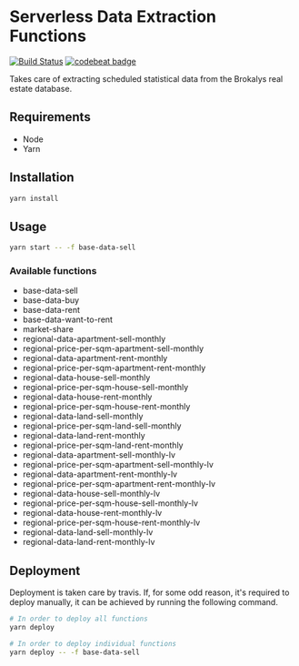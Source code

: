 # Serverless Data Extraction Functions

[![Build Status](https://travis-ci.org/brokalys/sls-data-extraction.svg?branch=master)](https://travis-ci.org/brokalys/sls-data-extraction)
[![codebeat badge](https://codebeat.co/badges/d08012a9-e6bb-4b70-8113-37f4a31b6f6d)](https://codebeat.co/projects/github-com-brokalys-sls-data-extraction-master)

Takes care of extracting scheduled statistical data from the Brokalys real estate database.

## Requirements
- Node
- Yarn

## Installation
```sh
yarn install
```

## Usage
```sh
yarn start -- -f base-data-sell
```

### Available functions
- base-data-sell
- base-data-buy
- base-data-rent
- base-data-want-to-rent
- market-share
- regional-data-apartment-sell-monthly
- regional-price-per-sqm-apartment-sell-monthly
- regional-data-apartment-rent-monthly
- regional-price-per-sqm-apartment-rent-monthly
- regional-data-house-sell-monthly
- regional-price-per-sqm-house-sell-monthly
- regional-data-house-rent-monthly
- regional-price-per-sqm-house-rent-monthly
- regional-data-land-sell-monthly
- regional-price-per-sqm-land-sell-monthly
- regional-data-land-rent-monthly
- regional-price-per-sqm-land-rent-monthly
- regional-data-apartment-sell-monthly-lv
- regional-price-per-sqm-apartment-sell-monthly-lv
- regional-data-apartment-rent-monthly-lv
- regional-price-per-sqm-apartment-rent-monthly-lv
- regional-data-house-sell-monthly-lv
- regional-price-per-sqm-house-sell-monthly-lv
- regional-data-house-rent-monthly-lv
- regional-price-per-sqm-house-rent-monthly-lv
- regional-data-land-sell-monthly-lv
- regional-data-land-rent-monthly-lv

## Deployment
Deployment is taken care by travis. If, for some odd reason, it's required to deploy manually, it can be achieved by running the following command.

```sh
# In order to deploy all functions
yarn deploy

# In order to deploy individual functions
yarn deploy -- -f base-data-sell
```
